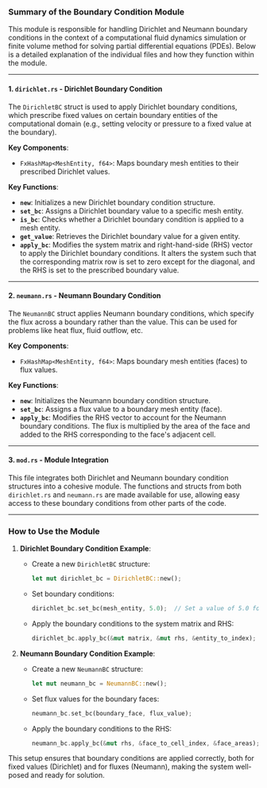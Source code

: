 ### Summary of the Boundary Condition Module

This module is responsible for handling Dirichlet and Neumann boundary conditions in the context of a computational fluid dynamics simulation or finite volume method for solving partial differential equations (PDEs). Below is a detailed explanation of the individual files and how they function within the module.

---

#### **1. `dirichlet.rs` - Dirichlet Boundary Condition**

The `DirichletBC` struct is used to apply Dirichlet boundary conditions, which prescribe fixed values on certain boundary entities of the computational domain (e.g., setting velocity or pressure to a fixed value at the boundary).

**Key Components**:
- `FxHashMap<MeshEntity, f64>`: Maps boundary mesh entities to their prescribed Dirichlet values.
  
**Key Functions**:
- **`new`**: Initializes a new Dirichlet boundary condition structure.
- **`set_bc`**: Assigns a Dirichlet boundary value to a specific mesh entity.
- **`is_bc`**: Checks whether a Dirichlet boundary condition is applied to a mesh entity.
- **`get_value`**: Retrieves the Dirichlet boundary value for a given entity.
- **`apply_bc`**: Modifies the system matrix and right-hand-side (RHS) vector to apply the Dirichlet boundary conditions. It alters the system such that the corresponding matrix row is set to zero except for the diagonal, and the RHS is set to the prescribed boundary value.

---

#### **2. `neumann.rs` - Neumann Boundary Condition**

The `NeumannBC` struct applies Neumann boundary conditions, which specify the flux across a boundary rather than the value. This can be used for problems like heat flux, fluid outflow, etc.

**Key Components**:
- `FxHashMap<MeshEntity, f64>`: Maps boundary mesh entities (faces) to flux values.

**Key Functions**:
- **`new`**: Initializes the Neumann boundary condition structure.
- **`set_bc`**: Assigns a flux value to a boundary mesh entity (face).
- **`apply_bc`**: Modifies the RHS vector to account for the Neumann boundary conditions. The flux is multiplied by the area of the face and added to the RHS corresponding to the face's adjacent cell.

---

#### **3. `mod.rs` - Module Integration**

This file integrates both Dirichlet and Neumann boundary condition structures into a cohesive module. The functions and structs from both `dirichlet.rs` and `neumann.rs` are made available for use, allowing easy access to these boundary conditions from other parts of the code.

---

### How to Use the Module

1. **Dirichlet Boundary Condition Example**:
   - Create a new `DirichletBC` structure:
     ```rust
     let mut dirichlet_bc = DirichletBC::new();
     ```
   - Set boundary conditions:
     ```rust
     dirichlet_bc.set_bc(mesh_entity, 5.0);  // Set a value of 5.0 for a boundary entity
     ```
   - Apply the boundary conditions to the system matrix and RHS:
     ```rust
     dirichlet_bc.apply_bc(&mut matrix, &mut rhs, &entity_to_index);
     ```

2. **Neumann Boundary Condition Example**:
   - Create a new `NeumannBC` structure:
     ```rust
     let mut neumann_bc = NeumannBC::new();
     ```
   - Set flux values for the boundary faces:
     ```rust
     neumann_bc.set_bc(boundary_face, flux_value);
     ```
   - Apply the boundary conditions to the RHS:
     ```rust
     neumann_bc.apply_bc(&mut rhs, &face_to_cell_index, &face_areas);
     ```

This setup ensures that boundary conditions are applied correctly, both for fixed values (Dirichlet) and for fluxes (Neumann), making the system well-posed and ready for solution.